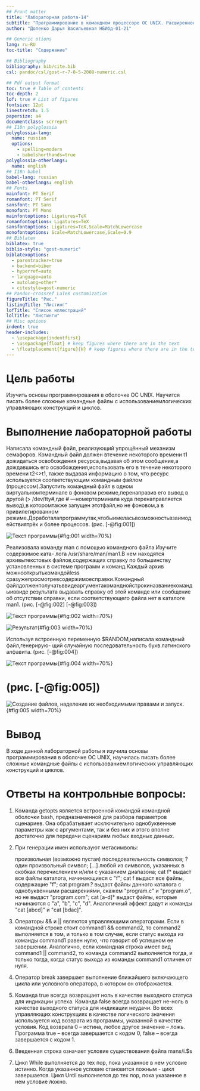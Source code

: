 ```yaml
---
## Front matter
title: "Лабораторная работа-14"
subtitle: "Программирование в командном процессоре ОС UNIX. Расширенное программирование"
author: "Доленко Дарья Васильевная НБИбд-01-21"

## Generic otions
lang: ru-RU
toc-title: "Содержание"

## Bibliography
bibliography: bib/cite.bib
csl: pandoc/csl/gost-r-7-0-5-2008-numeric.csl

## Pdf output format
toc: true # Table of contents
toc-depth: 2
lof: true # List of figures
fontsize: 12pt
linestretch: 1.5
papersize: a4
documentclass: scrreprt
## I18n polyglossia
polyglossia-lang:
  name: russian
  options:
	- spelling=modern
	- babelshorthands=true
polyglossia-otherlangs:
  name: english
## I18n babel
babel-lang: russian
babel-otherlangs: english
## Fonts
mainfont: PT Serif
romanfont: PT Serif
sansfont: PT Sans
monofont: PT Mono
mainfontoptions: Ligatures=TeX
romanfontoptions: Ligatures=TeX
sansfontoptions: Ligatures=TeX,Scale=MatchLowercase
monofontoptions: Scale=MatchLowercase,Scale=0.9
## Biblatex
biblatex: true
biblio-style: "gost-numeric"
biblatexoptions:
  - parentracker=true
  - backend=biber
  - hyperref=auto
  - language=auto
  - autolang=other*
  - citestyle=gost-numeric
## Pandoc-crossref LaTeX customization
figureTitle: "Рис."
listingTitle: "Листинг"
lofTitle: "Список иллюстраций"
lolTitle: "Листинги"
## Misc options
indent: true
header-includes:
  - \usepackage{indentfirst}
  - \usepackage{float} # keep figures where there are in the text
  - \floatplacement{figure}{H} # keep figures where there are in the text
---
```


# Цель работы

Изучить основы программирования в оболочке ОС UNIX. Научится писать более сложные командные файлы с использованиемлогических управляющих конструкций и циклов.

# Выполнение лабораторной работы

Написала командный файл, реализующий упрощённый механизм семафоров. Командный файл должен втечение некоторого времени t1 дожидаться освобождения ресурса,выдавая об этом сообщение,а дождавшись его освобождения,использовать его в течение некоторого времени t2<>t1, также выдавая информацию о том, что
ресурс используется соответствующим командным файлом (процессом).Запустить
командный файл в одном виртуальномтерминале в фоновом режиме,перенаправив
его вывод в другой (> /dev/tty#,где # —номертерминала куда перенаправляется
вывод),в которомтакже запущен этотфайл,но не фоновом,а в привилегированном
режиме.Доработалапрограммутак,чтобыимеласьвозможностьвзаимодействиятрёх
и более процессов. (рис. [-@fig:001])

![Текст программы](image/1.jpg){#fig:001 width=70%}

Реализовала команду man с помощью командного файла.Изучите содержимое ката-
лога /usr/share/man/man1.В нем находятся архивытекстовых файлов,содержащих
справку по большинству установленных в системе программ и команд.Каждый архив
можнооткрытькомандойless сразужепросмотревсодержимоесправки.Командный
файлдолженполучатьввидеаргументакоманднойстрокиназваниекомандыиввиде
результата выдавать справку об этой команде или сообщение об отсутствии справки,
если соответствующего файла нет в каталоге man1. (рис. [-@fig:002] [-@fig:003])

![Текст программы](image/2.jpg){#fig:002 width=70%}

![Результат](image/3.jpg){#fig:003 width=70%}

Используя встроенную переменную $RANDOM,написала командный файл,генерирую-
щий случайную последовательность букв латинского алфавита. (рис. [-@fig:004])

![Текст программы](image/4.jpg){#fig:004 width=70%}

# (рис. [-@fig:005])

![Cоздание файлов, наделение их необходимыми правами и запуск.](image/5.jpg){#fig:005 width=70%}

# Вывод
 
В ходе данной лабораторной работы я изучила основы программирования в оболочке ОС UNIX, научилась писать более сложные командные файлы с использованиемлогических управляющих конструкций и циклов.

# Ответы на контрольные вопросы:

1. Команда getopts является встроенной командой командной оболочки bash, предназначенной для разбора параметров сценариев. Она обрабатывает исключительно однобуквенные параметры как с аргументами, так и без них и этого вполне достаточно для передачи сценариям любых входных данных.

2. При генерации имен используют метасимволы:

	произвольная (возможно пустая) последовательность символов;
	? один произвольный символ;
	[...] любой из символов, указанных в скобках перечислением и/или с указанием диапазона;
	cat f* выдаст все файлы каталога, начинающиеся с "f";
	cat f выдаст все файлы, содержащие "f";
	cat program.? выдаст файлы данного каталога с однобуквенными расширениями, скажем "program.c" и "program.o", но не выдаст "program.com";
	cat [a-d]* выдаст файлы, которые начинаются с "a", "b", "c", "d".
	Аналогичный эффект дадут и команды "cat [abcd]" и "cat [bdac]".

3. Операторы && и || являются управляющими операторами. Если в командной строке стоит command1 && command2, то command2 выполняется в том, и только в том случае, если статус выхода из команды command1 равен нулю, что говорит об успешном ее завершении. Аналогично, если командная строка имеет вид command1 || command2, то команда command2 выполняется тогда, и только тогда, когда статус выхода из команды command1 отличен от нуля.

4. Оператор break завершает выполнение ближайшего включающего цикла или условного оператора, в котором он отображается.

5. Команда true всегда возвращает ноль в качестве выходного статуса для индикации успеха. Команда false всегда возвращает не-ноль в качестве выходного статуса для индикации неудачи. Во всех управляющих конструкциях в качестве логического значения используется код возврата из программы, указанной в качестве условия. Код возврата 0 – истина, любое другое значение – ложь. Программа true – всегда завершается с кодом 0, false – всегда завершается с кодом 1.

6. Введенная строка означает условие существования файла man$s/$i.$s

7. Цикл While выполняется до тех пор, пока указанное в нем условие истинно. Когда указанное условие становится ложным - цикл завершается. Цикл Until выполняется до тех пор, пока указанное в нем условие ложно.

